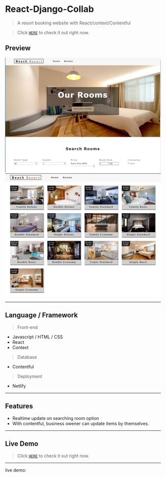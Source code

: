 # React-Django-Collab

> A resort booking website with React/context/Contentful

> Click <a href="https://quirky-mclean-4493ba.netlify.com/" target="_blank">`HERE`</a> to check it out right now.

## Preview

![alt tag](src/images/resort_gate1.png)
![alt tag](src/images/resort_gate2.png)

---

## Language / Framework

> Front-end

- Javascript / HTML / CSS
- React
- Context

> Database

- Contentful

> Deployment

- Netlify

---

## Features

- Realtime update on searching room option
- With contentful, business owener can update items by themselves.

---

## Live Demo

> Click <a href="https://quirky-mclean-4493ba.netlify.com/" target="_blank">`HERE`</a> to check it out right now.

---

live demo:
